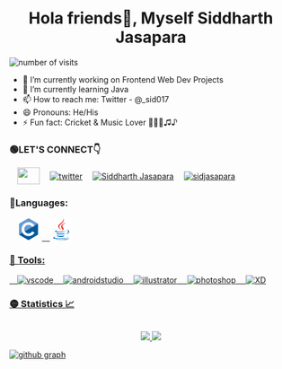 <h1 align="center"> Hola friends👋, Myself Siddharth Jasapara </h1>
<img src="https://badges.pufler.dev/visits/sidjasapara/sidjasapara" alt="number of visits">


- 🔭 I’m currently working on Frontend Web Dev Projects
- 🌱 I’m currently learning Java
- 📫 How to reach me: Twitter - @_sid017
- 😄 Pronouns: He/His
- ⚡ Fun fact: Cricket & Music Lover 🏏🏏🎸♫♪

<p align = "left"><h3 align="left">🟢LET'S CONNECT👇</p></h3>

&emsp;<a href="https://www.linkedin.com/in/siddharth-jasapara-65016b205../" target="blank"><img align="center" src="https://cdn.jsdelivr.net/npm/simple-icons@3.0.1/icons/linkedin.svg"  height="30" width="40" /></a>
&emsp;<a href="https://twitter.com/_sid017" target="blank"><img align="center" src="https://cdn.jsdelivr.net/npm/simple-icons@3.0.1/icons/twitter.svg" alt="twitter" height="30" width="40" /></a>
&emsp;<a href="https://leetcode.com/sidjasapara17" target="blank"><img align="center" src="https://cdn.jsdelivr.net/npm/simple-icons@3.0.1/icons/leetcode.svg" alt="Siddharth Jasapara" height="30" width="40" /></a>
&emsp;<a href="https://www.codechef.com/users/sidjasapara" target="blank"><img align="center" src="https://cdn.jsdelivr.net/npm/simple-icons@3.1.0/icons/codechef.svg" alt="sidjasapara" height="30" width="40" /></a>

<h3 align="left">🔴Languages:</h3>
<p align="left"> 
&emsp;<img src="https://raw.githubusercontent.com/devicons/devicon/master/icons/c/c-original.svg" alt="c" width="40" height="40"/> </a> <a href="https://www.java.com" target="_blank" rel="noreferrer">
&emsp;<img src="https://raw.githubusercontent.com/devicons/devicon/master/icons/java/java-original.svg" alt="java" width="40" height="40"/> </a> <a href="https://www.oracle.com/" target="_blank" rel="noreferrer">
  
<h3 align="left">🔵 Tools:</h3>
<p align="left"> 
&emsp;<img src="https://cdn.jsdelivr.net/npm/simple-icons@3.1.0/icons/visualstudiocode.svg" alt="vscode" width="40" height="40"/>
&emsp;<img src="https://cdn.jsdelivr.net/npm/simple-icons@3.1.0/icons/androidstudio.svg" alt="androidstudio" width="40" height="40"/>
&emsp;<img src="https://cdn.jsdelivr.net/npm/simple-icons@3.1.0/icons/adobeillustrator.svg" alt="illustrator" width="40" height="40"/>
&emsp;<img src="https://cdn.jsdelivr.net/npm/simple-icons@3.1.0/icons/adobephotoshop.svg" alt="photoshop" width="40" height="40"/>
&emsp;<img src="https://cdn.jsdelivr.net/npm/simple-icons@3.1.0/icons/adobexd.svg" alt="XD" width="40" height="40"/>
  
<h3 align="left">🟡 Statistics 📈</h3>
<br />

<div align="center">
  <img width="48%" src="https://github-readme-stats.vercel.app/api?username=sidjasapara&theme=highcontrast&show_icons=true" />
  <img width="48%" src="https://github-readme-streak-stats.herokuapp.com/?user=sidjasapara&theme=highcontrast&show_icons=true" />
</div>
  
![github graph](https://activity-graph.herokuapp.com/graph?username=sidjasapara&theme=react-dark&hide_border=true)
<br>
